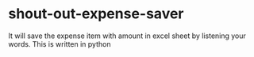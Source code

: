 # shout-out-expense-saver
It will save the expense item with amount in excel sheet by listening your words. This is written in python
